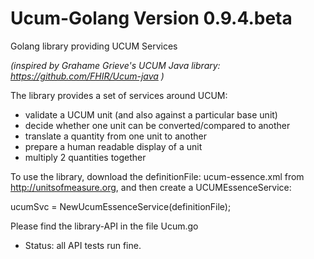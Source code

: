 # Ucum-Golang Version 0.9.4.beta
Golang library providing UCUM Services

*(inspired by Grahame Grieve's UCUM Java library: https://github.com/FHIR/Ucum-java )*

The library provides a set of services around UCUM:

- validate a UCUM unit (and also against a particular base unit)
- decide whether one unit can be converted/compared to another
- translate a quantity from one unit to another 
- prepare a human readable display of a unit 
- multiply 2 quantities together

To use the library, download the definitionFile: ucum-essence.xml from http://unitsofmeasure.org, and then create a UCUMEssenceService:

ucumSvc = NewUcumEssenceService(definitionFile);

Please find the library-API in the file Ucum.go

- Status: all API tests run fine.
